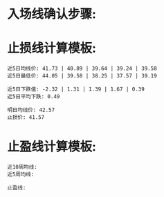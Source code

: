 # 入场线确认步骤:
# 止损线计算模板:
    近5日均线价: 41.73 | 40.89 | 39.64 | 39.24 | 39.58     
    近5日最低价: 44.05 | 39.58 | 38.25 | 37.57 | 39.19

    近5日下跌值: -2.32 | 1.31 | 1.39 | 1.67 | 0.39   
    近5日平均下跌: 0.49   

    明日均线价: 42.57 
    止损价: 41.57       
# 止盈线计算模板:
    近10周均线:          
    近5周均线:         

    止盈线:        